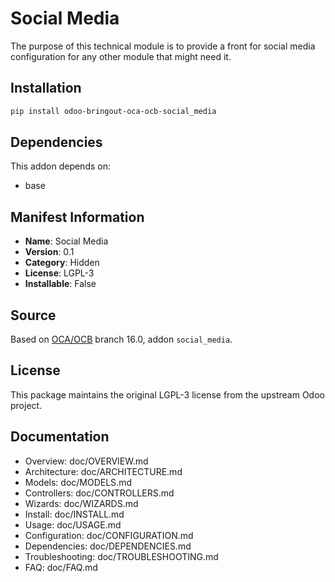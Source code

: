 # Social Media


The purpose of this technical module is to provide a front for
social media configuration for any other module that might need it.
    

## Installation

```bash
pip install odoo-bringout-oca-ocb-social_media
```

## Dependencies

This addon depends on:
- base

## Manifest Information

- **Name**: Social Media
- **Version**: 0.1
- **Category**: Hidden
- **License**: LGPL-3
- **Installable**: False

## Source

Based on [OCA/OCB](https://github.com/OCA/OCB) branch 16.0, addon `social_media`.

## License

This package maintains the original LGPL-3 license from the upstream Odoo project.

## Documentation

- Overview: doc/OVERVIEW.md
- Architecture: doc/ARCHITECTURE.md
- Models: doc/MODELS.md
- Controllers: doc/CONTROLLERS.md
- Wizards: doc/WIZARDS.md
- Install: doc/INSTALL.md
- Usage: doc/USAGE.md
- Configuration: doc/CONFIGURATION.md
- Dependencies: doc/DEPENDENCIES.md
- Troubleshooting: doc/TROUBLESHOOTING.md
- FAQ: doc/FAQ.md

